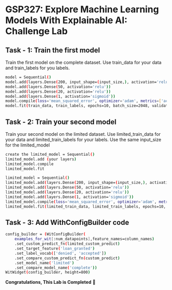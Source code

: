 # GSP327: Explore Machine Learning Models With Explainable AI: Challenge Lab

## Task - 1: Train the first model

Train the first model on the complete dataset. Use train_data for your data and train_labels for you labels.

```bash
model = Sequential()
model.add(layers.Dense(200, input_shape=(input_size,), activation='relu'))
model.add(layers.Dense(50, activation='relu'))
model.add(layers.Dense(20, activation='relu'))
model.add(layers.Dense(1, activation='sigmoid'))
model.compile(loss='mean_squared_error', optimizer='adam', metrics=['accuracy'])
model.fit(train_data, train_labels, epochs=10, batch_size=2048, validation_split=0.1)
```

## Task - 2: Train your second model

Train your second model on the limited dataset. Use limited_train_data for your data and limited_train_labels for your labels. Use the same input_size for the limited_model

```bash
create the limited_model = Sequential()
limited_model.add (your layers)
limited_model.compile
limited_model.fit

limited_model = Sequential()
limited_model.add(layers.Dense(200, input_shape=(input_size,), activation='relu'))
limited_model.add(layers.Dense(50, activation='relu'))
limited_model.add(layers.Dense(20, activation='relu'))
limited_model.add(layers.Dense(1, activation='sigmoid'))
limited_model.compile(loss='mean_squared_error', optimizer='adam', metrics=['accuracy'])
limited_model.fit(limited_train_data, limited_train_labels, epochs=10, batch_size=2048, validation_split=0.1)
```

## Task - 3: Add WithConfigBuilder code
```bash
config_builder = (WitConfigBuilder(
    examples_for_wit[:num_datapoints],feature_names=column_names)
    .set_custom_predict_fn(limited_custom_predict)
    .set_target_feature('loan_granted')
    .set_label_vocab(['denied', 'accepted'])
    .set_compare_custom_predict_fn(custom_predict)
    .set_model_name('limited')
    .set_compare_model_name('complete'))
WitWidget(config_builder, height=800)
```



**Congratulations, This Lab is Completed** 🤩